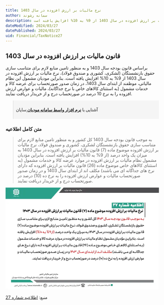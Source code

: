 ```yaml
---
title: نرخ مالیات بر ارزش افزوده در سال 1403
author: سمانه رشوند
description: براساس قانون بودجه سال 1403 و به منظور تامین منابع لازم برای متناسب سازی حقوق بازنشستگان (لشکری، کشوری و صندوق فولاد)، نرخ مالیات بر ارزش افزوده در سال 1403 از 9% به 10% افزایش یافته است.
dateModified: 2024/03/27
datePublished: 2024/03/27
uid: Financial/TaxNotice27
---
```


## قانون مالیات بر ارزش افزوده در سال 1403

براساس قانون بودجه سال 1403 و به منظور تامین منابع لازم برای متناسب سازی حقوق بازنشستگان (لشکری، کشوری و صندوق فولاد)، نرخ مالیات بر ارزش افزوده در سال 1403 از 9% به 10% افزایش یافته است. 
بنابراین مودیان مشمول این نظام مالیاتی، موظفند از ابتدای سال 1403، در زمان صدور صورتحساب برای عرضه کالا و خدمات مشمول (به استثنای کالاهای خاص با نرخ جداگانه)، مالیات و عوارض ارزش افزوده را به نرخ 10 درصد در صورتحساب درج و از خریدار دریافت نمایند.

<blockquote style="background-color:#f5f5f5; padding:0.5rem">
<p><strong>آشنایی با <a href="https://www.hooshkar.com/Software/Sayan/Module/TpTaxGov" target="_blank">نرم افزار واسط سامانه مودیان
</a> سایان</strong></p></blockquote>

### متن کامل اطلاعیه

> به ‌موجب قانون بودجه سال 1403 کل کشور و به منظور تامین منابع لازم برای متناسب سازی حقوق بازنشستگان لشکری، کشوری و صندوق فولاد، نرخ مالیات بر ارزش افزوده موضوع ماده (7) قانون مالیات بر ارزش افزوده در سال 1403 به میزان یک واحد درصد (از 9% به 10%) افزایش یافته است. بنابراین مؤدیان مشمول نظام مالیات بر ارزش افزوده در موارد عرضه کالا و خدمات مشمول (به استثنای کالاهای خاص موضوع ماده (26) قانون مالیات بر ارزش افزوده که دارای نرخ های جداگانه ای می باشند) مکلف اند از ابتدای سال 1403 و در زمان صدور صورتحساب مالیات و عوارض ارزش افزوده را به نرخ ده (10) درصد در صورتحساب درج و از خریدار دریافت نمایند.

![بخشنامه تفویض اختیار بخشودگی جرایم مالیاتی](./Images/TaxNotice27.webp)

منبع: <a href="https://www.intamedia.ir/news/%D8%A7%D8%B7%D9%84%D8%A7%D8%B9%DB%8C%D9%87_%D8%B4%D9%85%D8%A7%D8%B1%D9%87_27_%D9%82%D8%A7%D8%A8%D9%84_%D8%AA%D9%88%D8%AC%D9%87_%D9%81%D8%B9%D8%A7%D9%84%D8%A7%D9%86_%D9%85%D8%AD%D8%AA%D8%B1%D9%85_%D8%A7%D9%82%D8%AA%D8%B5%D8%A7%D8%AF%DB%8C_%D9%85%D8%B4%D9%85%D9%88%D9%84_%D9%86%D8%B8%D8%A7%D9%85_%D9%85%D8%A7%D9%84%DB%8C%D8%A7%D8%AA_%D8%A8%D8%B1_%D8%A7%D8%B1%D8%B2%D8%B4_%D8%A7%D9%81%D8%B2%D9%88%D8%AF%D9%87" target="_blank">اطلاعیه شماره 27</a>